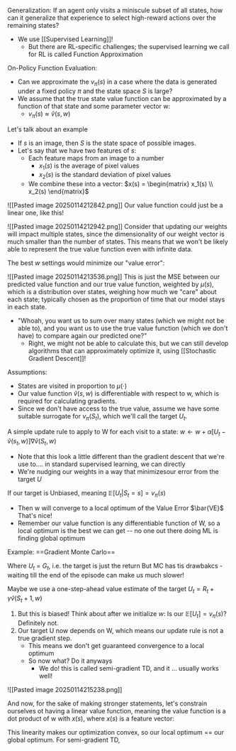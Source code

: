 

Generalization: If an agent only visits a miniscule subset of all states, how can it generalize that experience to select high-reward actions over the remaining states?
- We use [[Supervised Learning]]! 
	- But there are RL-specific challenges; the supervised learning we call for RL is called Function Approximation

On-Policy Function Evaluation:
- Can we approximate the $v_{\pi}(s)$ in a case where the data is generated under a fixed policy $\pi$ and the state space $S$ is large?
- We assume that the true state value function can be approximated by a function of that state and some parameter vector w: 
	- $v_{\pi}(s) \approx \hat{v}(s,w)$ 

Let's talk about an example
- If $s$ is an image, then $S$ is the state space of possible images.
- Let's say that we have two features of $s$:
	- Each feature maps from an image to a number
		- $x_1(s)$ is the average of pixel values
		- $x_2(s)$ is the standard deviation of pixel values
	- We combine these into a vector:
$x(s) = \begin{matrix}  x_1(s) \\  x_2(s)  \end{matrix}$

![[Pasted image 20250114212842.png]]
Our value function could just be a linear one, like this!

![[Pasted image 20250114212942.png]]
Consider that updating our weights will impact multiple states, since the dimensionality of our weight vector is much smaller than the number of states.
This means that we won't be likely able to represent the true value function even with infinite data.

The best $w$ settings would minimize our "value error":

![[Pasted image 20250114213536.png]]
This is just the MSE between our predicted value function and our true value function, weighted by $\mu(s)$, which is a distribution over states, weighing how much we "care" about each state; typically chosen as the proportion of time that our model stays in each state.
- "Whoah, you want us to sum over many states (which we might not be able to), and you want us to use the true value function (which we don't have) to compare again our predicted one?"
	- Right, we might not be able to calculate this, but we can still develop algorithms that can approximately optimize it, using [[Stochastic Gradient Descent]]!

Assumptions:
- States are visited in proportion to $\mu(\cdot)$ 
- Our value function $\hat{v}(s,w)$ is differentiable with respect to w, which is required for calculating gradients.
- Since we don't have access to the true value, assume we have some suitable surrogate for $v_{\pi}(S_t)$, which we'll call the target $U_t$.

A simple update rule to apply to W for each visit to a state:
$w \leftarrow w + \alpha[U_t - \hat{v}(s_t,w)] \nabla \hat{v}(S_t,w)$ 
- Note that this look a little different than the gradient descent that we're use to.... in standard supervised learning, we can directly 
- We're nudging our weights in a way that minimizesour error from the target $U$

If our target is Unbiased, meaning $\mathbb{E}[U_t|S_t=s] = v_\pi(s)$ 
- Then w will converge to a local optimum of the Value Error $\bar{VE}$ 
That's nice!
- Remember our value function is any differentiable function of W, so a local optimum is the best we can get -- no one out there doing ML is finding global optimum

Example: ==Gradient Monte Carlo==

Where $U_t$ = $G_t$, i.e. the target is just the return
But MC has tis drawbakcs - waiting till the end of the episode can make us much slower!

Maybe we use a one-step-ahead value estimate of the target
$U_t = R_t + \gamma \hat{v}(S_t+1, w)$
1. But this is biased! Think about after we initialize $w$: Is our $\mathbb{E}[U_t] = v_{\pi}(s)$? Definitely not.
2. Our target U now depends on W, which means our update rule is not a true gradient step.
	- This means we don't get guaranteed convergence to a local optimum
	- So now what? Do it anyways
		- We do! this is called semi-gradient TD, and it ... usually works well!

![[Pasted image 20250114215238.png]]

And now, for the sake of making stronger statements, let's constrain ourselves ot having a linear value function, meaning the value function is a dot product of w with $x(s)$, where $x(s)$ is a feature vector:

This linearity makes our optimization convex, so our local optimum == our global optimum.
For semi-gradient TD,